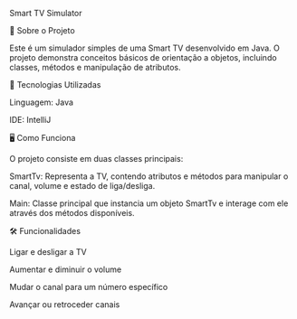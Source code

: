 Smart TV Simulator

📌 Sobre o Projeto

Este é um simulador simples de uma Smart TV desenvolvido em Java. O projeto demonstra conceitos básicos de orientação a objetos, incluindo classes, métodos e manipulação de atributos.

🚀 Tecnologias Utilizadas

Linguagem: Java

IDE: IntelliJ



🖥️ Como Funciona

O projeto consiste em duas classes principais:

SmartTv: Representa a TV, contendo atributos e métodos para manipular o canal, volume e estado de liga/desliga.

Main: Classe principal que instancia um objeto SmartTv e interage com ele através dos métodos disponíveis.

🛠️ Funcionalidades

Ligar e desligar a TV

Aumentar e diminuir o volume

Mudar o canal para um número específico

Avançar ou retroceder canais

